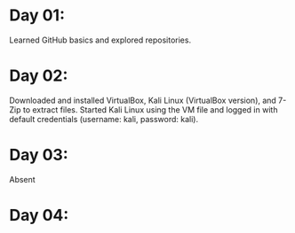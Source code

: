 # Day 01:
Learned GitHub basics and explored repositories.
# Day 02:
Downloaded and installed VirtualBox, Kali Linux (VirtualBox version), and 7-Zip to extract files.
Started Kali Linux using the VM file and logged in with default credentials (username: kali, password: kali).
# Day 03: 
Absent
# Day 04:

